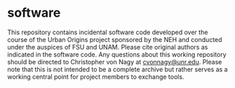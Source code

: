 # software

This repository contains incidental software code developed over the course of the Urban Origins project sponsored by the NEH and conducted under the auspices of FSU and UNAM. Please cite original authors as indicated in the software code. Any questions about this working repository should be directed to Christopher von Nagy at cvonnagy@unr.edu. Please note that this is not intended to be a complete archive but rather serves as a working central point for project members to exchange tools.
